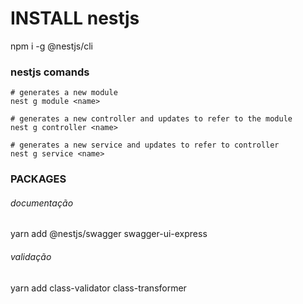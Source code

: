 # INSTALL nestjs

npm i -g @nestjs/cli

### nestjs comands

```
# generates a new module
nest g module <name>

# generates a new controller and updates to refer to the module
nest g controller <name>

# generates a new service and updates to refer to controller
nest g service <name>
```

### PACKAGES

###### documentação
yarn add @nestjs/swagger swagger-ui-express 

###### validação
yarn add class-validator class-transformer
